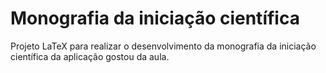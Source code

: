 # Monografia da iniciação científica

Projeto LaTeX para realizar o desenvolvimento da monografia da iniciação científica da aplicação gostou da aula.




